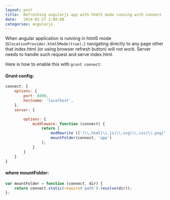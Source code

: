 ```yaml
---
layout: post
title:  Refreshing angularjs app with html5 mode running with connect
date:   2014-03-27 1:00:00
categories: angularjs
---
```


When angular application is running in html5 mode (`$locationProvider.html5Mode(true);`)
navigating directly to any page other that index.html (or using browser refresh button) will not work.
Server needs to handle such request and serve index.html.

Here is how to enable this with `grunt connect`:

#### Grunt config:

```js
connect: {
    options: {
        port: 8000,
        hostname: 'localhost',
    },
    server: {

        options: {
            middleware: function (connect) {
                return [
                    modRewrite (['!\\.html|\\.js|\\.svg|\\.css|\\.png|\\.jpg$ /index.html [L]']),
                    mountFolder(connect, 'app')
                ];
            }        
        }
    }
}
```

#### where mountFolder:

```js
var mountFolder = function (connect, dir) {
    return connect.static(require('path').resolve(dir));
};
```